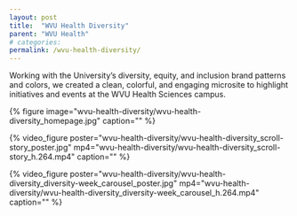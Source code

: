 ```yaml
---
layout: post
title:  "WVU Health Diversity"
parent: "WVU Health"
# categories: 
permalink: /wvu-health-diversity/
---
```


Working with the University’s diversity, equity, and inclusion brand patterns and colors, we created a clean, colorful, and engaging microsite to highlight initiatives and events at the WVU Health Sciences campus.

{% figure image="wvu-health-diversity/wvu-health-diversity_homepage.jpg" caption="" %}

{% video_figure poster="wvu-health-diversity/wvu-health-diversity_scroll-story_poster.jpg" mp4="wvu-health-diversity/wvu-health-diversity_scroll-story_h.264.mp4" caption="" %}

{% video_figure poster="wvu-health-diversity/wvu-health-diversity_diversity-week_carousel_poster.jpg" mp4="wvu-health-diversity/wvu-health-diversity_diversity-week_carousel_h.264.mp4" caption="" %}
